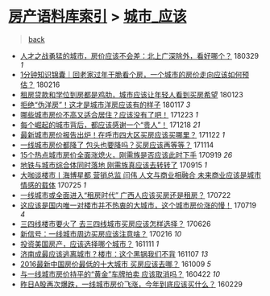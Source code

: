 [房产语料库索引](../../README.md)  > [城市_应该](城市_应该.md)
====
> [back](../README.md)

- [人才之战勇猛的城市，房价应该不会差：北上广深除外，看好哪个？](http://jkwz.applinzi.com/ittc/7085947543349625867.html#%E4%BA%BA%E6%89%8D%E4%B9%8B%E6%88%98%E5%8B%87%E7%8C%9B%E7%9A%84%E5%9F%8E%E5%B8%82%EF%BC%8C%E6%88%BF%E4%BB%B7%E5%BA%94%E8%AF%A5%E4%B8%8D%E4%BC%9A%E5%B7%AE%EF%BC%9A%E5%8C%97%E4%B8%8A%E5%B9%BF%E6%B7%B1%E9%99%A4%E5%A4%96%EF%BC%8C%E7%9C%8B%E5%A5%BD%E5%93%AA%E4%B8%AA%EF%BC%9F) 180329 *1* 
- [1分钟知识锦囊｜回老家过年干脆看个房，一个城市的房价走向应该如何预估？](http://jkwz.applinzi.com/ittc/7070619660750160912.html#1%E5%88%86%E9%92%9F%E7%9F%A5%E8%AF%86%E9%94%A6%E5%9B%8A%EF%BD%9C%E5%9B%9E%E8%80%81%E5%AE%B6%E8%BF%87%E5%B9%B4%E5%B9%B2%E8%84%86%E7%9C%8B%E4%B8%AA%E6%88%BF%EF%BC%8C%E4%B8%80%E4%B8%AA%E5%9F%8E%E5%B8%82%E7%9A%84%E6%88%BF%E4%BB%B7%E8%B5%B0%E5%90%91%E5%BA%94%E8%AF%A5%E5%A6%82%E4%BD%95%E9%A2%84%E4%BC%B0%EF%BC%9F) 180216  
- [租房贷款和学位到房都是鸡肋，城市应该让年轻人看到买房希望](http://jkwz.applinzi.com/ittc/7061723420255847441.html#%E7%A7%9F%E6%88%BF%E8%B4%B7%E6%AC%BE%E5%92%8C%E5%AD%A6%E4%BD%8D%E5%88%B0%E6%88%BF%E9%83%BD%E6%98%AF%E9%B8%A1%E8%82%8B%EF%BC%8C%E5%9F%8E%E5%B8%82%E5%BA%94%E8%AF%A5%E8%AE%A9%E5%B9%B4%E8%BD%BB%E4%BA%BA%E7%9C%8B%E5%88%B0%E4%B9%B0%E6%88%BF%E5%B8%8C%E6%9C%9B) 180123  
- [拒绝“伪洋房”！这才是城市洋房应该有的样子](http://jkwz.applinzi.com/ittc/7059510806671000593.html#%E6%8B%92%E7%BB%9D%E2%80%9C%E4%BC%AA%E6%B4%8B%E6%88%BF%E2%80%9D%EF%BC%81%E8%BF%99%E6%89%8D%E6%98%AF%E5%9F%8E%E5%B8%82%E6%B4%8B%E6%88%BF%E5%BA%94%E8%AF%A5%E6%9C%89%E7%9A%84%E6%A0%B7%E5%AD%90) 180117 *3* 
- [哪些城市房价不高又适合居住？应该没有了吧！](http://jkwz.applinzi.com/ittc/7050317257559770129.html#%E5%93%AA%E4%BA%9B%E5%9F%8E%E5%B8%82%E6%88%BF%E4%BB%B7%E4%B8%8D%E9%AB%98%E5%8F%88%E9%80%82%E5%90%88%E5%B1%85%E4%BD%8F%EF%BC%9F%E5%BA%94%E8%AF%A5%E6%B2%A1%E6%9C%89%E4%BA%86%E5%90%A7%EF%BC%81) 171223 *1* 
- [每个崛起的城市背后，都应该感谢一个“贵人”！](http://jkwz.applinzi.com/ittc/7048363514907853841.html#%E6%AF%8F%E4%B8%AA%E5%B4%9B%E8%B5%B7%E7%9A%84%E5%9F%8E%E5%B8%82%E8%83%8C%E5%90%8E%EF%BC%8C%E9%83%BD%E5%BA%94%E8%AF%A5%E6%84%9F%E8%B0%A2%E4%B8%80%E4%B8%AA%E2%80%9C%E8%B4%B5%E4%BA%BA%E2%80%9D%EF%BC%81) 171218 *21* 
- [最新城市房价报告出炉！在呼市四大区买房应该买哪里？](http://jkwz.applinzi.com/ittc/7038689215406146576.html#%E6%9C%80%E6%96%B0%E5%9F%8E%E5%B8%82%E6%88%BF%E4%BB%B7%E6%8A%A5%E5%91%8A%E5%87%BA%E7%82%89%EF%BC%81%E5%9C%A8%E5%91%BC%E5%B8%82%E5%9B%9B%E5%A4%A7%E5%8C%BA%E4%B9%B0%E6%88%BF%E5%BA%94%E8%AF%A5%E4%B9%B0%E5%93%AA%E9%87%8C%EF%BC%9F) 171122 *1* 
- [一线城市房价都降了 包头也要降吗？买房应该再等等？](http://jkwz.applinzi.com/ittc/7035845706760324112.html#%E4%B8%80%E7%BA%BF%E5%9F%8E%E5%B8%82%E6%88%BF%E4%BB%B7%E9%83%BD%E9%99%8D%E4%BA%86+%E5%8C%85%E5%A4%B4%E4%B9%9F%E8%A6%81%E9%99%8D%E5%90%97%EF%BC%9F%E4%B9%B0%E6%88%BF%E5%BA%94%E8%AF%A5%E5%86%8D%E7%AD%89%E7%AD%89%EF%BC%9F) 171114  
- [15个热点城市房价全面涨熄火，刚需族是否应该此时下手](http://jkwz.applinzi.com/ittc/7015021280238240784.html#15%E4%B8%AA%E7%83%AD%E7%82%B9%E5%9F%8E%E5%B8%82%E6%88%BF%E4%BB%B7%E5%85%A8%E9%9D%A2%E6%B6%A8%E7%86%84%E7%81%AB%EF%BC%8C%E5%88%9A%E9%9C%80%E6%97%8F%E6%98%AF%E5%90%A6%E5%BA%94%E8%AF%A5%E6%AD%A4%E6%97%B6%E4%B8%8B%E6%89%8B) 170919 *26* 
- [地铁与城市综合体同时落地 刚需族真应该去转转了](http://jkwz.applinzi.com/ittc/7013450095478178832.html#%E5%9C%B0%E9%93%81%E4%B8%8E%E5%9F%8E%E5%B8%82%E7%BB%BC%E5%90%88%E4%BD%93%E5%90%8C%E6%97%B6%E8%90%BD%E5%9C%B0+%E5%88%9A%E9%9C%80%E6%97%8F%E7%9C%9F%E5%BA%94%E8%AF%A5%E5%8E%BB%E8%BD%AC%E8%BD%AC%E4%BA%86) 170915 *1* 
- [大咖谈楼市丨海博星都 营销总监 闫伟 人文与商业相融合 未来商业应该是城市情感的载体](http://jkwz.applinzi.com/ittc/6994299929936528400.html#%E5%A4%A7%E5%92%96%E8%B0%88%E6%A5%BC%E5%B8%82%E4%B8%A8%E6%B5%B7%E5%8D%9A%E6%98%9F%E9%83%BD+%E8%90%A5%E9%94%80%E6%80%BB%E7%9B%91+%E9%97%AB%E4%BC%9F+%E4%BA%BA%E6%96%87%E4%B8%8E%E5%95%86%E4%B8%9A%E7%9B%B8%E8%9E%8D%E5%90%88+%E6%9C%AA%E6%9D%A5%E5%95%86%E4%B8%9A%E5%BA%94%E8%AF%A5%E6%98%AF%E5%9F%8E%E5%B8%82%E6%83%85%E6%84%9F%E7%9A%84%E8%BD%BD%E4%BD%93) 170725 *1* 
- [一线城市或全面进入“租房时代” 广西人应该买房还是租房？](http://jkwz.applinzi.com/ittc/6993019364725752849.html#%E4%B8%80%E7%BA%BF%E5%9F%8E%E5%B8%82%E6%88%96%E5%85%A8%E9%9D%A2%E8%BF%9B%E5%85%A5%E2%80%9C%E7%A7%9F%E6%88%BF%E6%97%B6%E4%BB%A3%E2%80%9D+%E5%B9%BF%E8%A5%BF%E4%BA%BA%E5%BA%94%E8%AF%A5%E4%B9%B0%E6%88%BF%E8%BF%98%E6%98%AF%E7%A7%9F%E6%88%BF%EF%BC%9F) 170722  
- [这应该是国内唯一对楼市并不热衷的大城市，这个城市房价涨的慢！](http://jkwz.applinzi.com/ittc/6992061380369581072.html#%E8%BF%99%E5%BA%94%E8%AF%A5%E6%98%AF%E5%9B%BD%E5%86%85%E5%94%AF%E4%B8%80%E5%AF%B9%E6%A5%BC%E5%B8%82%E5%B9%B6%E4%B8%8D%E7%83%AD%E8%A1%B7%E7%9A%84%E5%A4%A7%E5%9F%8E%E5%B8%82%EF%BC%8C%E8%BF%99%E4%B8%AA%E5%9F%8E%E5%B8%82%E6%88%BF%E4%BB%B7%E6%B6%A8%E7%9A%84%E6%85%A2%EF%BC%81) 170719 *4* 
- [三四线楼市要火了 去三四线城市买房应该怎样选择？](http://jkwz.applinzi.com/ittc/6983406424284464133.html#%E4%B8%89%E5%9B%9B%E7%BA%BF%E6%A5%BC%E5%B8%82%E8%A6%81%E7%81%AB%E4%BA%86+%E5%8E%BB%E4%B8%89%E5%9B%9B%E7%BA%BF%E5%9F%8E%E5%B8%82%E4%B9%B0%E6%88%BF%E5%BA%94%E8%AF%A5%E6%80%8E%E6%A0%B7%E9%80%89%E6%8B%A9%EF%BC%9F) 170626  
- [新信号：一线城市周边买房应该注意啥？](http://jkwz.applinzi.com/ittc/6935188444744778756.html#%E6%96%B0%E4%BF%A1%E5%8F%B7%EF%BC%9A%E4%B8%80%E7%BA%BF%E5%9F%8E%E5%B8%82%E5%91%A8%E8%BE%B9%E4%B9%B0%E6%88%BF%E5%BA%94%E8%AF%A5%E6%B3%A8%E6%84%8F%E5%95%A5%EF%BC%9F) 170216 *10* 
- [投资美国房产，应该选择哪个城市？](http://jkwz.applinzi.com/ittc/6899253821674357765.html#%E6%8A%95%E8%B5%84%E7%BE%8E%E5%9B%BD%E6%88%BF%E4%BA%A7%EF%BC%8C%E5%BA%94%E8%AF%A5%E9%80%89%E6%8B%A9%E5%93%AA%E4%B8%AA%E5%9F%8E%E5%B8%82%EF%BC%9F) 161111 *1* 
- [济南成最应该逃离城市？楼市：这个黑锅我们不背](http://jkwz.applinzi.com/ittc/6897802765270516740.html#%E6%B5%8E%E5%8D%97%E6%88%90%E6%9C%80%E5%BA%94%E8%AF%A5%E9%80%83%E7%A6%BB%E5%9F%8E%E5%B8%82%EF%BC%9F%E6%A5%BC%E5%B8%82%EF%BC%9A%E8%BF%99%E4%B8%AA%E9%BB%91%E9%94%85%E6%88%91%E4%BB%AC%E4%B8%8D%E8%83%8C) 161107 *13* 
- [2016最新中国房价最低的十大城市 买房应该去哪？](http://jkwz.applinzi.com/ittc/6886610660149953541.html#2016%E6%9C%80%E6%96%B0%E4%B8%AD%E5%9B%BD%E6%88%BF%E4%BB%B7%E6%9C%80%E4%BD%8E%E7%9A%84%E5%8D%81%E5%A4%A7%E5%9F%8E%E5%B8%82+%E4%B9%B0%E6%88%BF%E5%BA%94%E8%AF%A5%E5%8E%BB%E5%93%AA%EF%BC%9F) 161009 *5* 
- [与一线城市房价持平的“黄金”车牌拍卖  应该取消吗？](http://jkwz.applinzi.com/ittc/6823841003232297988.html#%E4%B8%8E%E4%B8%80%E7%BA%BF%E5%9F%8E%E5%B8%82%E6%88%BF%E4%BB%B7%E6%8C%81%E5%B9%B3%E7%9A%84%E2%80%9C%E9%BB%84%E9%87%91%E2%80%9D%E8%BD%A6%E7%89%8C%E6%8B%8D%E5%8D%96++%E5%BA%94%E8%AF%A5%E5%8F%96%E6%B6%88%E5%90%97%EF%BC%9F) 160422 *10* 
- [昨日A股再次爆跌，一线城市房价飞涨，今年到底应该买什么？](http://jkwz.applinzi.com/ittc/6804316384850871301.html#%E6%98%A8%E6%97%A5A%E8%82%A1%E5%86%8D%E6%AC%A1%E7%88%86%E8%B7%8C%EF%BC%8C%E4%B8%80%E7%BA%BF%E5%9F%8E%E5%B8%82%E6%88%BF%E4%BB%B7%E9%A3%9E%E6%B6%A8%EF%BC%8C%E4%BB%8A%E5%B9%B4%E5%88%B0%E5%BA%95%E5%BA%94%E8%AF%A5%E4%B9%B0%E4%BB%80%E4%B9%88%EF%BC%9F) 160229  
